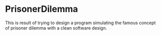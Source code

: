 # PrisonerDilemma
This is result of trying to design a program simulating the famous concept of prisoner dilemma with a clean software design.
